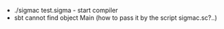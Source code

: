 * ./sigmac test.sigma - start compiler
* sbt cannot find object Main (how to pass it by the script sigmac.sc?..)